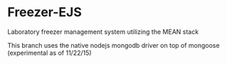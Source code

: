 # Freezer-EJS


Laboratory freezer management system utilizing the MEAN stack


This branch uses the native nodejs mongodb driver on top of mongoose (experimental as of 11/22/15)
